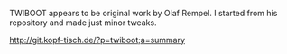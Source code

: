 TWIBOOT appears to be original work by Olaf Rempel.  I started from his repository and made just minor tweaks. 

http://git.kopf-tisch.de/?p=twiboot;a=summary

